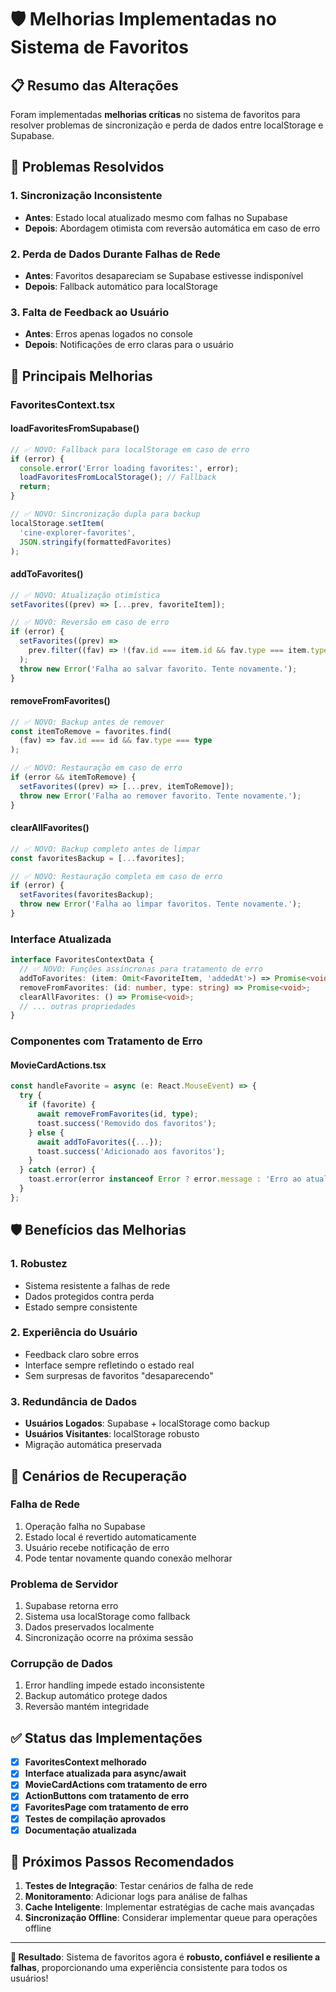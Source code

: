 # 🛡️ Melhorias Implementadas no Sistema de Favoritos

## 📋 Resumo das Alterações

Foram implementadas **melhorias críticas** no sistema de favoritos para resolver problemas de sincronização e perda de dados entre localStorage e Supabase.

## 🚨 Problemas Resolvidos

### **1. Sincronização Inconsistente**

- **Antes**: Estado local atualizado mesmo com falhas no Supabase
- **Depois**: Abordagem otimista com reversão automática em caso de erro

### **2. Perda de Dados Durante Falhas de Rede**

- **Antes**: Favoritos desapareciam se Supabase estivesse indisponível
- **Depois**: Fallback automático para localStorage

### **3. Falta de Feedback ao Usuário**

- **Antes**: Erros apenas logados no console
- **Depois**: Notificações de erro claras para o usuário

## 🔧 Principais Melhorias

### **FavoritesContext.tsx**

#### **loadFavoritesFromSupabase()**

```typescript
// ✅ NOVO: Fallback para localStorage em caso de erro
if (error) {
  console.error('Error loading favorites:', error);
  loadFavoritesFromLocalStorage(); // Fallback
  return;
}

// ✅ NOVO: Sincronização dupla para backup
localStorage.setItem(
  'cine-explorer-favorites',
  JSON.stringify(formattedFavorites)
);
```

#### **addToFavorites()**

```typescript
// ✅ NOVO: Atualização otimística
setFavorites((prev) => [...prev, favoriteItem]);

// ✅ NOVO: Reversão em caso de erro
if (error) {
  setFavorites((prev) =>
    prev.filter((fav) => !(fav.id === item.id && fav.type === item.type))
  );
  throw new Error('Falha ao salvar favorito. Tente novamente.');
}
```

#### **removeFromFavorites()**

```typescript
// ✅ NOVO: Backup antes de remover
const itemToRemove = favorites.find(
  (fav) => fav.id === id && fav.type === type
);

// ✅ NOVO: Restauração em caso de erro
if (error && itemToRemove) {
  setFavorites((prev) => [...prev, itemToRemove]);
  throw new Error('Falha ao remover favorito. Tente novamente.');
}
```

#### **clearAllFavorites()**

```typescript
// ✅ NOVO: Backup completo antes de limpar
const favoritesBackup = [...favorites];

// ✅ NOVO: Restauração completa em caso de erro
if (error) {
  setFavorites(favoritesBackup);
  throw new Error('Falha ao limpar favoritos. Tente novamente.');
}
```

### **Interface Atualizada**

```typescript
interface FavoritesContextData {
  // ✅ NOVO: Funções assíncronas para tratamento de erro
  addToFavorites: (item: Omit<FavoriteItem, 'addedAt'>) => Promise<void>;
  removeFromFavorites: (id: number, type: string) => Promise<void>;
  clearAllFavorites: () => Promise<void>;
  // ... outras propriedades
}
```

### **Componentes com Tratamento de Erro**

#### **MovieCardActions.tsx**

```typescript
const handleFavorite = async (e: React.MouseEvent) => {
  try {
    if (favorite) {
      await removeFromFavorites(id, type);
      toast.success('Removido dos favoritos');
    } else {
      await addToFavorites({...});
      toast.success('Adicionado aos favoritos');
    }
  } catch (error) {
    toast.error(error instanceof Error ? error.message : 'Erro ao atualizar favoritos');
  }
};
```

## 🛡️ Benefícios das Melhorias

### **1. Robustez**

- Sistema resistente a falhas de rede
- Dados protegidos contra perda
- Estado sempre consistente

### **2. Experiência do Usuário**

- Feedback claro sobre erros
- Interface sempre refletindo o estado real
- Sem surpresas de favoritos "desaparecendo"

### **3. Redundância de Dados**

- **Usuários Logados**: Supabase + localStorage como backup
- **Usuários Visitantes**: localStorage robusto
- Migração automática preservada

## 🔄 Cenários de Recuperação

### **Falha de Rede**

1. Operação falha no Supabase
2. Estado local é revertido automaticamente
3. Usuário recebe notificação de erro
4. Pode tentar novamente quando conexão melhorar

### **Problema de Servidor**

1. Supabase retorna erro
2. Sistema usa localStorage como fallback
3. Dados preservados localmente
4. Sincronização ocorre na próxima sessão

### **Corrupção de Dados**

1. Error handling impede estado inconsistente
2. Backup automático protege dados
3. Reversão mantém integridade

## ✅ Status das Implementações

- [x] **FavoritesContext melhorado**
- [x] **Interface atualizada para async/await**
- [x] **MovieCardActions com tratamento de erro**
- [x] **ActionButtons com tratamento de erro**
- [x] **FavoritesPage com tratamento de erro**
- [x] **Testes de compilação aprovados**
- [x] **Documentação atualizada**

## 🚀 Próximos Passos Recomendados

1. **Testes de Integração**: Testar cenários de falha de rede
2. **Monitoramento**: Adicionar logs para análise de falhas
3. **Cache Inteligente**: Implementar estratégias de cache mais avançadas
4. **Sincronização Offline**: Considerar implementar queue para operações offline

---

**🎯 Resultado**: Sistema de favoritos agora é **robusto, confiável e resiliente a falhas**, proporcionando uma experiência consistente para todos os usuários!
